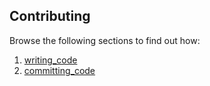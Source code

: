 ## Contributing

Browse the following sections to find out how:
1. [writing_code](writing_code.md)
2. [committing_code](committing_code.md)